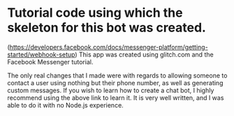 # Tutorial code using which the skeleton for this bot was created.
(https://developers.facebook.com/docs/messenger-platform/getting-started/webhook-setup)
This app was created using glitch.com and the Facebook Messenger tutorial. 

The only real changes that I made were with regards to allowing someone to contact a user using nothing but their phone number, as well as generating custom messages. If you wish to learn how to create a chat bot, I highly recommend using the above link to learn it. It is very well written, and I was able to do it with no Node.js experience. 
